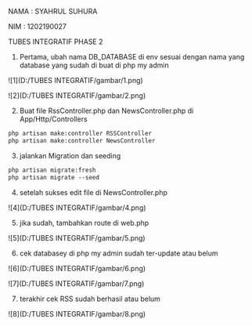 NAMA : SYAHRUL SUHURA

NIM : 1202190027



TUBES INTEGRATIF PHASE 2



1. Pertama, ubah nama DB_DATABASE di env sesuai dengan nama yang database yang sudah di buat di php my admin

![1](D:/TUBES INTEGRATIF/gambar/1.png)

![2](D:/TUBES INTEGRATIF/gambar/2.png)



2. Buat file RssController.php dan NewsController.php di App/Http/Controllers

```markdown
php artisan make:controller RSSController
php artisan make:controller NewsController
```





3. jalankan Migration dan seeding 

```markdown
php artisan migrate:fresh
php artisan migrate --seed
```





4. setelah sukses edit file di NewsController.php

![4](D:/TUBES INTEGRATIF/gambar/4.png)



5. jika sudah, tambahkan route di web.php

![5](D:/TUBES INTEGRATIF/gambar/5.png)

6. cek databasey di php my admin sudah ter-update atau belum

![6](D:/TUBES INTEGRATIF/gambar/6.png)

![7](D:/TUBES INTEGRATIF/gambar/7.png)

7. terakhir cek RSS sudah berhasil atau belum



![8](D:/TUBES INTEGRATIF/gambar/8.png)